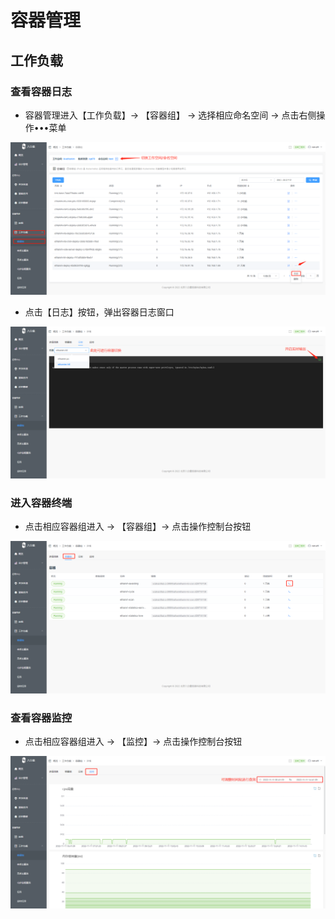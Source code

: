 # 容器管理

## 工作负载

### 查看容器日志

- 容器管理进入【工作负载】→ 【容器组】 → 选择相应命名空间 → 点击右侧操作•••菜单

![](images/18.png)

- 点击【日志】按钮，弹出容器日志窗口

![](images/19.png)

### 进入容器终端

- 点击相应容器组进入 → 【容器组】→ 点击操作控制台按钮

![](images/21.png)

### 查看容器监控

- 点击相应容器组进入 → 【监控】→ 点击操作控制台按钮

![](images/22.png)